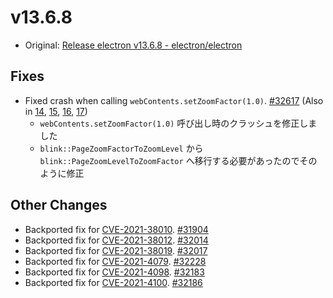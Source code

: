 # v13.6.8

- Original: [Release electron v13.6.8 - electron/electron](https://github.com/electron/electron/releases/tag/v13.6.8)

## Fixes

- Fixed crash when calling `webContents.setZoomFactor(1.0)`. [#32617](https://github.com/electron/electron/pull/32617) (Also in [14](https://github.com/electron/electron/pull/32618), [15](https://github.com/electron/electron/pull/32619), [16](https://github.com/electron/electron/pull/32620), [17](https://github.com/electron/electron/pull/32621))
  - `webContents.setZoomFactor(1.0)` 呼び出し時のクラッシュを修正しました
  - `blink::PageZoomFactorToZoomLevel` から `blink::PageZoomLevelToZoomFactor` へ移行する必要があったのでそのように修正

## Other Changes

- Backported fix for [CVE-2021-38010](https://github.com/advisories/GHSA-879j-jjpr-7f8p "CVE-2021-38010"). [#31904](https://github.com/electron/electron/pull/31904)
- Backported fix for [CVE-2021-38012](https://github.com/advisories/GHSA-jw66-73hp-qq98 "CVE-2021-38012"). [#32014](https://github.com/electron/electron/pull/32014)
- Backported fix for [CVE-2021-38019](https://github.com/advisories/GHSA-pvvw-xmmx-2rvm "CVE-2021-38019"). [#32017](https://github.com/electron/electron/pull/32017)
- Backported fix for [CVE-2021-4079](https://github.com/advisories/GHSA-j7jm-xwrj-8m3c "CVE-2021-4079"). [#32228](https://github.com/electron/electron/pull/32228)
- Backported fix for [CVE-2021-4098](https://github.com/advisories/GHSA-vcm5-6w8c-v573 "CVE-2021-4098"). [#32183](https://github.com/electron/electron/pull/32183)
- Backported fix for [CVE-2021-4100](https://github.com/advisories/GHSA-pjg5-4frx-8m6r "CVE-2021-4100"). [#32186](https://github.com/electron/electron/pull/32186)
